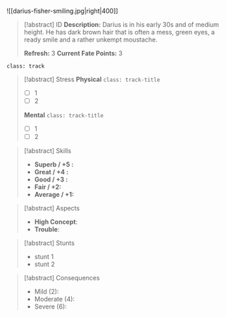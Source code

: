 ![[darius-fisher-smiling.jpg|right|400]]
> [!abstract] ID
> **Description:** Darius is in his early 30s and of medium height. He has dark brown hair that is often a mess, green eyes, a ready smile and a rather unkempt moustache.
> 
> **Refresh:** 3
> **Current Fate Points:** 3

`class: track`
> [!abstract] Stress
> **Physical** `class: track-title`
> - [ ] 1
> - [ ] 2
> 
> **Mental** `class: track-title`
>  - [ ] 1
>  - [ ] 2

> [!abstract] Skills
>  - **Superb / +5 :**  
>  - **Great / +4 :**  
>  - **Good / +3 :** 
>  - **Fair / +2:**
>  - **Average / +1:** 

> [!abstract] Aspects
> - **High Concept**:
> - **Trouble**:

> [!abstract] Stunts
> - stunt 1
> - stunt 2

> [!abstract] Consequences
> - Mild (2): 
> - Moderate (4):
> - Severe (6):